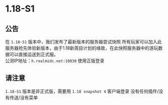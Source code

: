 # 1.18-S1

## 公告

在 `1.18-S1` 版本中，我们发布了最新版本的服务器尝试快照 所有玩家可以加入此服务器抢先体验新版本，由于1.18新周目计划的缘故，在此快照服务器中的游玩数据可以直接运送到正式服。   
公测IP地址：`h.realmidc.net:10830` 使用正版登录

## 请注意

`1.18-S1` 版本是非正式版，需要用 `1.18 snapshot 4` 客户端登录 没有任何插件/没有传送/没有菜单